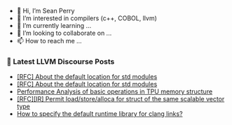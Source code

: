 - 👋 Hi, I’m Sean Perry
- 👀 I’m interested in compilers (c++, COBOL, llvm)
- 🌱 I’m currently learning ...
- 💞️ I’m looking to collaborate on ...
- 📫 How to reach me ...

<!---
s66perry/s66perry is a ✨ special ✨ repository because its `README.md` (this file) appears on your GitHub profile.
You can click the Preview link to take a look at your changes.
--->
### 📕 Latest LLVM Discourse Posts

<!-- DISCOURSE-LLVM:START -->
- [[RFC] About the default location for std modules](https://discourse.llvm.org/t/rfc-about-the-default-location-for-std-modules/69191?page=3#post_49)
- [[RFC] About the default location for std modules](https://discourse.llvm.org/t/rfc-about-the-default-location-for-std-modules/69191?page=3#post_48)
- [Performance Analysis of basic operations in TPU memory structure](https://discourse.llvm.org/t/performance-analysis-of-basic-operations-in-tpu-memory-structure/69528#post_1)
- [[RFC][IR] Permit load/store/alloca for struct of the same scalable vector type](https://discourse.llvm.org/t/rfc-ir-permit-load-store-alloca-for-struct-of-the-same-scalable-vector-type/69527#post_1)
- [How to specify the default runtime library for clang links?](https://discourse.llvm.org/t/how-to-specify-the-default-runtime-library-for-clang-links/69519#post_3)
<!-- DISCOURSE-LLVM:END -->
